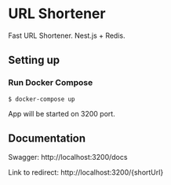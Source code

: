 # URL Shortener

Fast URL Shortener. Nest.js + Redis.

## Setting up

### Run Docker Compose
```shell
$ docker-compose up
```

App will be started on 3200 port.

## Documentation

Swagger: http://localhost:3200/docs

Link to redirect: http://localhost:3200/{shortUrl}
